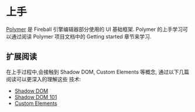 # 上手

[Polymer](https://www.polymer-project.org) 是 Fireball 引擎编辑器部分使用的 UI 基础框架.
Polymer 的上手学习可以通过阅读 Polymer 项目文档中的 Getting started 章节来学习.

## 扩展阅读

在上手过程中,会接触到 Shadow DOM, Custom Elements 等概念, 通过以下几篇阅读可以更深入的理解这些
技术:

 - [Shadow DOM](https://www.polymer-project.org/platform/shadow-dom.html)
 - [Shadow DOM 101](http://www.html5rocks.com/en/tutorials/webcomponents/shadowdom/)
 - [Custom Elements](https://www.polymer-project.org/platform/custom-elements.html)
